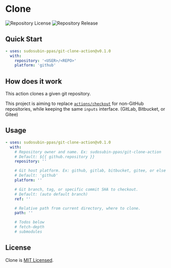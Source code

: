 # Clone

![Repository License](https://img.shields.io/github/license/sudosubin-ppas/git-clone-action)
![Repository Release](https://img.shields.io/github/v/release/sudosubin-ppas/git-clone-action)

## Quick Start

```yml
- uses: sudosubin-ppas/git-clone-action@v0.1.0
  with:
    repository: '<USER>/<REPO>'
    platform: 'github'
```

## How does it work

This action clones a given git repository.

This project is aiming to replace [`actions/checkout`](https://github.com/actions/checkout) for non-GitHub repositories, while keeping the same `inputs` interface. (GitLab, Bitbucket, or Gitee)

## Usage

```yml
- uses: sudosubin-ppas/git-clone-action@v0.1.0
  with:
    # Repository owner and name. Ex: sudosubin-ppas/git-clone-action
    # Default: ${{ github.repository }}
    repository: ''

    # Git host platform. Ex: github, gitlab, bitbucket, gitee, or else (git.suckless.org, ...)
    # Default: 'github'
    platform: ''

    # Git branch, tag, or specific commit SHA to checkout.
    # Default: (auto default branch)
    ref: ''

    # Relative path from current directory, where to clone.
    path: ''

    # Todos below
    # fetch-depth
    # submodules
```

## License

Clone is [MIT Licensed](./LICENSE).
